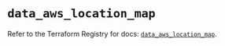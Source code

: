 # `data_aws_location_map`

Refer to the Terraform Registry for docs: [`data_aws_location_map`](https://registry.terraform.io/providers/hashicorp/aws/6.0.0/docs/data-sources/location_map).
